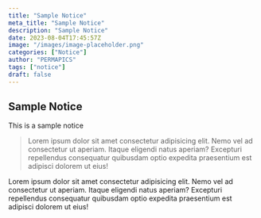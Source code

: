 ```yaml
---
title: "Sample Notice"
meta_title: "Sample Notice"
description: "Sample Notice"
date: 2023-08-04T17:45:57Z
image: "/images/image-placeholder.png"
categories: ["Notice"]
author: "PERMAPICS"
tags: ["notice"]
draft: false
---
```


## Sample Notice

This is a sample notice

> Lorem ipsum dolor sit amet consectetur adipisicing elit. Nemo vel ad consectetur ut aperiam. Itaque eligendi natus aperiam? Excepturi repellendus consequatur quibusdam optio expedita praesentium est adipisci dolorem ut eius!

Lorem ipsum dolor sit amet consectetur adipisicing elit. Nemo vel ad consectetur ut aperiam. Itaque eligendi natus aperiam? Excepturi repellendus consequatur quibusdam optio expedita praesentium est adipisci dolorem ut eius!
